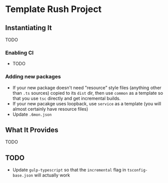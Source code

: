 # Template Rush Project

## Instantiating It

TODO

### Enabling CI

* TODO

### Adding new packages

* If your new package doesn't need "resource" style files (anything other
  than `.ts` sources) copied to its `dist` dir, then use `common` as a
  template so that you use `tsc` directly and get incremental builds.
* If your new pacakge uses loopback, use `service` as a template (you will
  almost certainly have resource files)
* Update `.6mon.json`

## What It Provides

TODO

## TODO

* Update `gulp-typescript` so that the `incremental` flag in `tsconfig-base.json`
  will actually work
